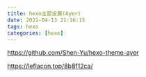 ```yaml
---
title: hexo主题设置(Ayer)
date: 2021-04-13 21:16:15
tags: hexo
categories: [hexo]
---
```



https://github.com/Shen-Yu/hexo-theme-ayer

https://leflacon.top/8b8f12ca/

